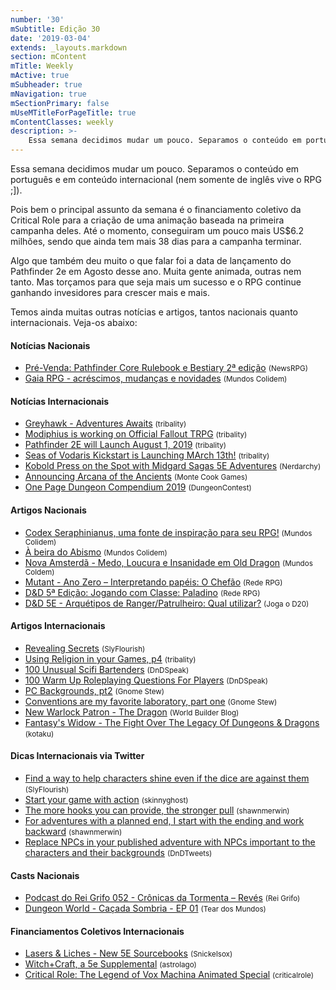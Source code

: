 ```yaml
---
number: '30'
mSubtitle: Edição 30
date: '2019-03-04'
extends: _layouts.markdown
section: mContent
mTitle: Weekly
mActive: true
mSubheader: true
mNavigation: true
mSectionPrimary: false
mUseMTitleForPageTitle: true
mContentClasses: weekly
description: >-
    Essa semana decidimos mudar um pouco. Separamos o conteúdo em português e em conteúdo internacional (nem somente de inglês vive o RPG ;]). 
---
```

Essa semana decidimos mudar um pouco. Separamos o conteúdo em português e em conteúdo internacional (nem somente de inglês vive o RPG ;]). 

Pois bem o principal assunto da semana é o financiamento coletivo da Critical Role para a criação de uma animação baseada na primeira campanha deles. Até o momento, conseguiram um pouco mais US$6.2 milhões, sendo que ainda tem mais 38 dias para a campanha terminar.

Algo que também deu muito o que falar foi a data de lançamento do Pathfinder 2e em Agosto desse ano. Muita gente animada, outras nem tanto. Mas torçamos para que seja mais um sucesso e o RPG continue ganhando invesidores para crescer mais e mais.

Temos ainda muitas outras notícias e artigos, tantos nacionais quanto internacionais. Veja-os abaixo:

#### Notícias Nacionais

- [Pré-Venda: Pathfinder Core Rulebook e Bestiary 2ª edição] <small>(NewsRPG)</small>
- [Gaia RPG - acréscimos, mudanças e novidades] <small>(Mundos Colidem)</small>

#### Notícias Internacionais

- [Greyhawk - Adventures Awaits] <small>(tribality)</small>
- [Modiphius is working on Official Fallout TRPG] <small>(tribality)</small>
- [Pathfinder 2E will Launch August 1, 2019] <small>(tribality)</small>
- [Seas of Vodaris Kickstart is Launching MArch 13th!] <small>(tribality)</small>
- [Kobold Press on the Spot with Midgard Sagas 5E Adventures] <small>(Nerdarchy)</small>
- [Announcing Arcana of the Ancients] <small>(Monte Cook Games)</small>
- [One Page Dungeon Compendium 2019] <small>(DungeonContest)</small>

#### Artigos Nacionais

- [Codex Seraphinianus, uma fonte de inspiração para seu RPG!] <small>(Mundos Colidem)</small>
- [À beira do Abismo] <small>(Mundos Colidem)</small>
- [Nova Amsterdã - Medo, Loucura e Insanidade em Old Dragon] <small>(Mundos Coldem)</small>
- [Mutant - Ano Zero – Interpretando papéis: O Chefão] <small>(Rede RPG)</small>
- [D&D 5ª Edição: Jogando com Classe: Paladino] <small>(Rede RPG)</small>
- [D&D 5E - Arquétipos de Ranger/Patrulheiro: Qual utilizar?] <small>(Joga o D20)</small>

#### Artigos Internacionais

- [Revealing Secrets] <small>(SlyFlourish)</small>
- [Using Religion in your Games, p4] <small>(tribality)</small>
- [100 Unusual Scifi Bartenders] <small>(DnDSpeak)</small>
- [100 Warm Up Roleplaying Questions For Players] <small>(DnDSpeak)</small>
- [PC Backgrounds, pt2] <small>(Gnome Stew)</small>
- [Conventions are my favorite laboratory, part one] <small>(Gnome Stew)</small>
- [New Warlock Patron - The Dragon] <small>(World Builder Blog)</small>
- [Fantasy's Widow - The Fight Over The Legacy Of Dungeons & Dragons] <small>(kotaku)</small>

#### Dicas Internacionais via Twitter 

- [Find a way to help characters shine even if the dice are against them] <small>(SlyFlourish)</small>
- [Start your game with action] <small>(skinnyghost)</small>
- [The more hooks you can provide, the stronger pull] <small>(shawnmerwin)</small>
- [For adventures with a planned end, I start with the ending and work backward] <small>(shawnmerwin)</small>
- [Replace NPCs in your published adventure with NPCs important to the characters and their backgrounds] <small>(DnDTweets)</small>

#### Casts Nacionais

- [Podcast do Rei Grifo 052 - Crônicas da Tormenta – Revés] <small>(Rei Grifo)</small>
- [Dungeon World - Caçada Sombria - EP 01] <small>(Tear dos Mundos)</small>

#### Financiamentos Coletivos Internacionais

- [Lasers & Liches - New 5E Sourcebooks] <small>(Snickelsox)</small>
- [Witch+Craft, a 5e Supplemental] <small>(astrolago)</small>
- [Critical Role: The Legend of Vox Machina Animated Special] <small>(criticalrole)</small>

[Pré-Venda: Pathfinder Core Rulebook e Bestiary 2ª edição]: https://newsrpg.wordpress.com/2019/03/09/pre-venda-pathfinder-core-rulebook-2a-edicao/
[Gaia RPG - acréscimos, mudanças e novidades]: https://www.mundoscolidem.com.br/gaia-rpg-acrescimos-mudancas-e-novidades/
[Greyhawk - Adventures Awaits]: https://www.tribality.com/2019/03/06/greyhawk-adventure-awaits/
[Modiphius is working on Official Fallout TRPG]: https://www.tribality.com/2019/03/06/modiphius-is-working-on-official-fallout-trpg/
[Pathfinder 2E will Launch August 1, 2019]: https://www.tribality.com/2019/03/06/pathfinder-2e-will-launch-august-1-2019/
[Seas of Vodaris Kickstart is Launching MArch 13th!]: https://www.tribality.com/2019/03/09/seas-of-vodari-kickstarter-is-launching-march-13th/
[Kobold Press on the Spot with Midgard Sagas 5E Adventures]: https://nerdarchy.com/kobold-press-on-the-spot-with-midgard-sagas-5e-adventures/
[Announcing Arcana of the Ancients]: https://www.montecookgames.com/announcing-arcana-of-the-ancients/
[One Page Dungeon Compendium 2019]: https://www.dungeoncontest.com/
[Codex Seraphinianus, uma fonte de inspiração para seu RPG!]: https://www.mundoscolidem.com.br/codex-seraphinianus/
[À beira do Abismo]: https://www.mundoscolidem.com.br/a-beira-do-abismo/
[Nova Amsterdã - Medo, Loucura e Insanidade em Old Dragon]: https://www.mundoscolidem.com.br/nova-amsterda-medo-loucura-e-insanidade-em-old-dragon/
[Mutant - Ano Zero – Interpretando papéis: O Chefão]: https://www.rederpg.com.br/2019/03/07/mutant-ano-zero-interpretando-papeis-o-chefao/
[D&D 5ª Edição: Jogando com Classe: Paladino]: https://www.rederpg.com.br/2019/03/10/dd-5a-edicao-jogando-com-classe-paladino/
[D&D 5E - Arquétipos de Ranger/Patrulheiro: Qual utilizar?]: https://jogaod20.blogspot.com/2019/03/5e-arquetipos-ranger.html
[Revealing Secrets]: http://slyflourish.com/revealing_secrets.html
[Using Religion in your Games, p4]: https://www.tribality.com/2019/03/04/using-religion-in-your-games-p4/
[100 Unusual Scifi Bartenders]: http://dndspeak.com/2019/03/100-unusual-scifi-bartenders/
[100 Warm Up Roleplaying Questions For Players]: http://dndspeak.com/2019/03/100-warm-up-roleplaying-questions-for-players/
[PC Backgrounds, pt2]: https://gnomestew.com/pc-backgrounds-part-2/
[Conventions are my favorite laboratory, part one]: https://gnomestew.com/conventions-are-my-favorite-laboratory-part-one/
[New Warlock Patron - The Dragon]: https://worldbuilderblog.me/2019/03/07/new-warlock-patron-the-dragon/
[Fantasy's Widow - The Fight Over The Legacy Of Dungeons & Dragons]: https://kotaku.com/fantasys-widow-the-fight-over-the-legacy-of-dungeons-1833127876
[Find a way to help characters shine even if the dice are against them]: https://twitter.com/SlyFlourish/status/1103355070811463682
[Start your game with action]: https://twitter.com/skinnyghost/status/1104073990853713920
[The more hooks you can provide, the stronger pull]: https://twitter.com/shawnmerwin/status/1103003966969917445
[For adventures with a planned end, I start with the ending and work backward]: https://twitter.com/shawnmerwin/status/1104071785425920000
[Replace NPCs in your published adventure with NPCs important to the characters and their backgrounds]: https://twitter.com/DnDTweets/status/1104092926563573761
[Podcast do Rei Grifo 052 - Crônicas da Tormenta – Revés]: https://reigrifo.com/prg-052-cronicas-da-tormenta-reves/
[Dungeon World - Caçada Sombria - EP 01]: https://www.twitch.tv/videos/389087679
[Lasers & Liches - New 5E Sourcebooks]: https://www.kickstarter.com/projects/snickelsox/lasers-and-liches-new-5e-sourcebooks
[Witch+Craft, a 5e Supplemental]: https://www.kickstarter.com/projects/astrolago/witch-craft-a-5e-supplemental
[Critical Role: The Legend of Vox Machina Animated Special]: https://www.kickstarter.com/projects/criticalrole/critical-role-the-legend-of-vox-machina-animated-s
